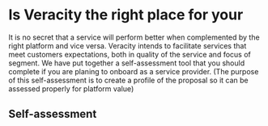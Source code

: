 # Is Veracity the right place for your

It is no secret that a service will perform better when complemented by the right platform and vice versa. Veracity intends to facilitate services that meet customers expectations, both in quality of the service and focus of segment. We have put together a self-assessment tool that you should complete if you are planing to onboard as a service provider. (The purpose of this self-assessment is to create a profile of the proposal so it can be assessed properly for platform value)


## Self-assessment




